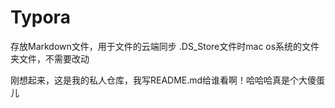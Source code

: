 # Typora
存放Markdown文件，用于文件的云端同步
.DS_Store文件时mac os系统的文件夹文件，不需要改动

刚想起来，这是我的私人仓库，我写README.md给谁看啊！哈哈哈真是个大傻蛋儿
